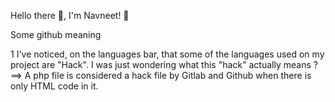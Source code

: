 Hello there 👋, I'm Navneet! 👨


Some github meaning

1 I've noticed, on the languages bar, that some of the languages used on my project are "Hack".
I was just wondering what this "hack" actually means ?
==> A php file is considered a hack file by Gitlab and Github when there is only HTML code in it.

<!--
**iamnavneetrajput/iamnavneetrajput** is a ✨ _special_ ✨ repository because its `README.md` (this file) appears on your GitHub profile.

Here are some ideas to get you started:

- 🔭 I’m currently working on ...
- 🌱 I’m currently learning ...
- 👯 I’m looking to collaborate on ...
- 🤔 I’m looking for help with ...
- 💬 Ask me about ...
- 📫 How to reach me: ...
- 😄 Pronouns: ...
- ⚡ Fun fact: ...
-->
